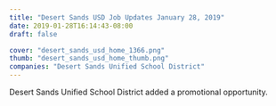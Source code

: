 ```yaml
---
title: "Desert Sands USD Job Updates January 28, 2019"
date: 2019-01-28T16:14:43-08:00
draft: false

cover: "desert_sands_usd_home_1366.png"
thumb: "desert_sands_usd_home_thumb.png"
companies: "Desert Sands Unified School District"
---
```


Desert Sands Unified School District added a promotional opportunity.